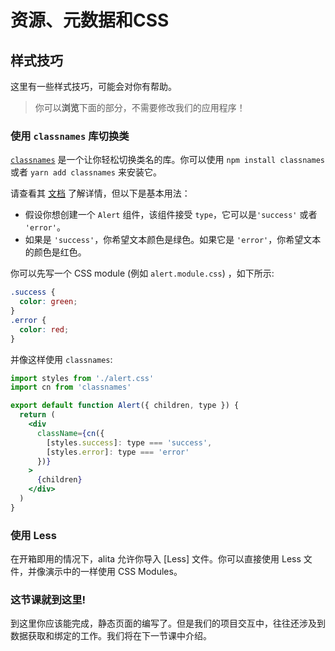 # 资源、元数据和CSS

## 样式技巧

这里有一些样式技巧，可能会对你有帮助。

> 你可以**浏览**下面的部分，不需要修改我们的应用程序！

### 使用 `classnames` 库切换类

[`classnames`](https://github.com/JedWatson/classnames) 是一个让你轻松切换类名的库。你可以使用 `npm install classnames` 或者 `yarn add classnames` 来安装它。

请查看其 [文档](https://github.com/JedWatson/classnames) 了解详情，但以下是基本用法：

- 假设你想创建一个 `Alert` 组件，该组件接受 `type`，它可以是`'success'` 或者 `'error'`。
- 如果是 `'success'`，你希望文本颜色是绿色。如果它是 `'error'`，你希望文本的颜色是红色。

你可以先写一个 CSS module (例如 `alert.module.css`) ，如下所示:

```css
.success {
  color: green;
}
.error {
  color: red;
}
```

并像这样使用 `classnames`:

```jsx
import styles from './alert.css'
import cn from 'classnames'

export default function Alert({ children, type }) {
  return (
    <div
      className={cn({
        [styles.success]: type === 'success',
        [styles.error]: type === 'error'
      })}
    >
      {children}
    </div>
  )
}
```

### 使用 Less

在开箱即用的情况下，alita 允许你导入 [Less] 文件。你可以直接使用 Less 文件，并像演示中的一样使用 CSS Modules。

### 这节课就到这里!

到这里你应该能完成，静态页面的编写了。但是我们的项目交互中，往往还涉及到数据获取和绑定的工作。我们将在下一节课中介绍。
